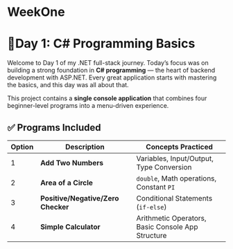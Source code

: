 ﻿# WeekOne
# 📅Day 1: C# Programming Basics

Welcome to Day 1 of my .NET full-stack journey.
Today’s focus was on building a strong foundation in **C# programming** — the heart of backend development with ASP.NET. 
Every great application starts with mastering the basics, and this day was all about that.

This project contains a **single console application** that combines four beginner-level programs into a menu-driven experience.


## ✅ Programs Included

| Option | Description                         | Concepts Practiced                                   |
|--------|-------------------------------------|------------------------------------------------------|
| 1️      | **Add Two Numbers**                 | Variables, Input/Output, Type Conversion             |
| 2️      | **Area of a Circle**                | `double`, Math operations, Constant `PI`             |
| 3️      | **Positive/Negative/Zero Checker**  | Conditional Statements (`if-else`)                   |
| 4️      | **Simple Calculator**               | Arithmetic Operators, Basic Console App Structure    |

